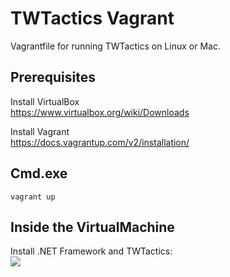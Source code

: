 TWTactics Vagrant
=================
Vagrantfile for running TWTactics on Linux or Mac.

Prerequisites
-------------
Install VirtualBox  
https://www.virtualbox.org/wiki/Downloads

Install Vagrant  
https://docs.vagrantup.com/v2/installation/

Cmd.exe
-------
`vagrant up`

Inside the VirtualMachine
-------------------------
Install .NET Framework and TWTactics:  
![](http://sangu.be/api/vagrant_to_install.png)